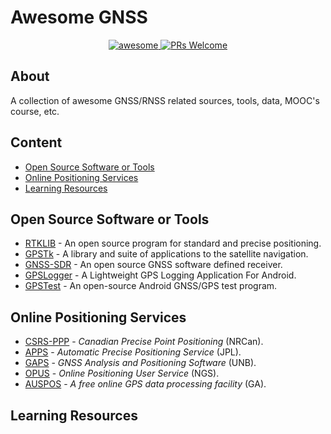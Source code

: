 # Awesome GNSS 

<p align=center>
 <a href="https://github.com/karimi-hadi/awesome-gnss">
  <img alt="awesome" src="https://awesome.re/badge-flat.svg"/>
 </a>
 <a href="https://github.com/karimi-hadi/awesome-gnss">
  <img alt="PRs Welcome" src="https://img.shields.io/badge/PRs-welcome-brightgreen.svg"/>
 </a>
</p>

## About
A collection of awesome GNSS/RNSS related sources, tools, data, MOOC's course, etc. 

## Content
- [Open Source Software or Tools](#open-source-software-or-tools)
- [Online Positioning Services](#online-positioning-services)
- [Learning Resources](#learning-resources)


## Open Source Software or Tools
- [RTKLIB](https://github.com/tomojitakasu/RTKLIB) - An open source program for standard and precise positioning.
- [GPSTk](https://github.com/SGL-UT/GPSTk) - A library and suite of applications to the satellite navigation.
- [GNSS-SDR](https://github.com/gnss-sdr/gnss-sdr) - An open source GNSS software defined receiver.
- [GPSLogger](https://github.com/mendhak/gpslogger) - A Lightweight GPS Logging Application For Android.
- [GPSTest](https://github.com/barbeau/gpstest) - An open-source Android GNSS/GPS test program.

## Online Positioning Services
- [CSRS-PPP](https://webapp.geod.nrcan.gc.ca/geod/tools-outils/ppp.php?locale=en) - *Canadian Precise Point Positioning* (NRCan).
- [APPS](http://apps.gdgps.net/) - *Automatic Precise Positioning Service* (JPL). 
- [GAPS](http://gaps.gge.unb.ca/) - *GNSS Analysis and Positioning Software* (UNB).
- [OPUS](https://www.ngs.noaa.gov/OPUS/) - *Online Positioning User Service* (NGS).
- [AUSPOS](http://www.ga.gov.au/bin/gps.pl) - *A free online GPS data processing facility* (GA).

## Learning Resources
